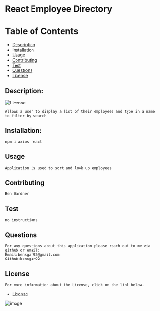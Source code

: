   
# React Employee Directory

# Table of Contents

- [Description](#description)
- [Installation](#installation) 
- [Usage](#usage)
- [Contributing](#contributing)
- [Test](#test)
- [Questions](#questions)
- [License](#license)

## Description:
![License](https://img.shields.io/badge/License-MIT-blue.svg "License Badge")

    Allows a user to display a list of their employees and type in a name to filter by search
## Installation:
    npm i axios react
## Usage
    Application is used to sort and look up employees
## Contributing
    Ben Gardner
## Test
    no instructions
## Questions
    For any questions about this application please reach out to me via github or email:
    Email:bensgar92@gmail.com
    Github:bensgar92

## License
    For more information about the License, click on the link below.

- [License](https://opensource.org/Licenses/MIT)

![image](https://user-images.githubusercontent.com/64799956/98709332-7d7a2200-233f-11eb-87ce-e9fe80396bbb.png)
